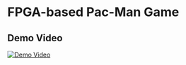 # FPGA-based Pac-Man Game

## Demo Video

[![Demo Video](https://img.youtube.com/vi/wDre0ZXFvws/0.jpg)](https://www.youtube.com/watch?v=wDre0ZXFvws)  
